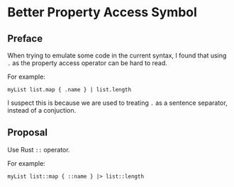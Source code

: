 # Better Property Access Symbol

## Preface

When trying to emulate some code in the current syntax, I found that using `.`
as the property access operator can be hard to read.

For example:

```
myList list.map { .name } | list.length
```

I suspect this is because we are used to treating `.` as a sentence separator,
instead of a conjuction.

## Proposal

Use Rust `::` operator.

For example:

```
myList list::map { ::name } |> list::length
```
